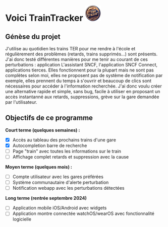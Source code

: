 # Voici TrainTracker <img src="./logo.png" alt="logo TrainTracker" width="50"/>

## Génèse du projet
J'utilise au quotidien les trains TER pour me rendre à l'école et régulièrement des problèmes (retards, trains supprimés...) sont présents. J'ai donc testé différentes manières pour me tenir au courant de ces perturbations : application L'assistant SNCF, l'application SNCF Connect, applications tierces. Elles fonctionnent pour la plupart mais ne sont pas complètes selon moi, elles ne proposent pas de système de notification par exemple, elles prennent du temps à s'ouvrir et beaucoup de clics sont nécessaires pour accéder à l'information recherchée. J'ai donc voulu créer une alternative rapide et simple, sans bug, facile à utiliser en proposant un accès instantanné aux retards, suppressions, grève sur la gare demandée par l'utilisateur.
## Objectifs de ce programme
**Court terme (quelques semaines) :**
 - [x] Accès au tableau des prochains trains d'une gare
 - [x] Autocompletion barre de recherche
 - [ ] Page "train" avec toutes les informations sur le train
 - [ ] Affichage complet retards et suppression avec la cause
 
**Moyen terme (quelques mois) :**
 - [ ] Compte utilisateur avec les gares préférées
 - [ ] Système communautaire d'alerte perturbation
 - [ ] Notification webapp avec les perturbations détectées
 
 **Long terme (rentrée septembre 2024)**
 
 - [ ] Application mobile iOS/Android avec widgets
 - [ ] Application montre connectée watchOS/wearOS avec fonctionnalité logicielle
